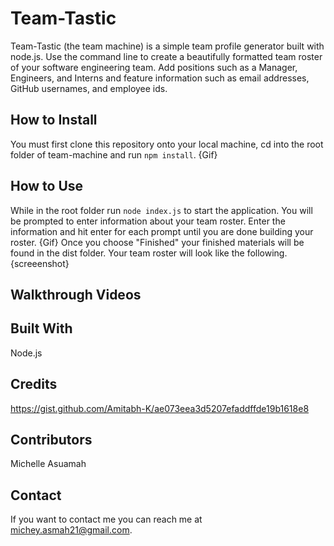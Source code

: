 # Team-Tastic

Team-Tastic (the team machine) is a simple team profile generator built with node.js. Use the command line to create a beautifully formatted team roster of your software engineering team. Add positions such as a Manager, Engineers, and Interns and feature information such as email addresses, GitHub usernames, and employee ids.

## How to Install
You must first clone this repository onto your local machine, cd into the root folder of team-machine and run `npm install`. 
{Gif}

## How to Use
While in the root folder run `node index.js` to start the application. You will be prompted to enter information about your team roster. Enter the information and hit enter for each prompt until you are done building your roster.
{Gif}
Once you choose "Finished" your finished materials will be found in the dist folder. Your team roster will look like the following.
{screeenshot}

## Walkthrough Videos

## Built With
Node.js

## Credits
https://gist.github.com/Amitabh-K/ae073eea3d5207efaddffde19b1618e8


## Contributors
Michelle Asuamah

## Contact
If you want to contact me you can reach me at michey.asmah21@gmail.com.
